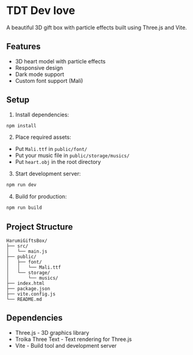 # TDT Dev love

A beautiful 3D gift box with particle effects built using Three.js and Vite.

## Features

- 3D heart model with particle effects
- Responsive design
- Dark mode support
- Custom font support (Mali)

## Setup

1. Install dependencies:
```bash
npm install
```

2. Place required assets:
- Put `Mali.ttf` in `public/font/`
- Put your music file in `public/storage/musics/`
- Put `heart.obj` in the root directory

3. Start development server:
```bash
npm run dev
```

4. Build for production:
```bash
npm run build
```

## Project Structure

```
HarumiGiftsBox/
├── src/
│   └── main.js
├── public/
│   ├── font/
│   │   └── Mali.ttf
│   └── storage/
│       └── musics/
├── index.html
├── package.json
├── vite.config.js
└── README.md
```

## Dependencies

- Three.js - 3D graphics library
- Troika Three Text - Text rendering for Three.js
- Vite - Build tool and development server 
